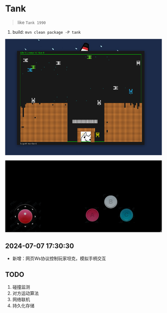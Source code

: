 # Tank

> like `Tank 1990`

1. build: `mvn clean package -P tank`

![](/gui/src/doc/tank/main.png)

![](/gui/src/doc/tank/phone.png)

## 2024-07-07 17:30:30

- 新增：网页Ws协议控制玩家坦克，模拟手柄交互

## TODO

1. 碰撞监测
1. 对方运动算法
1. 网络联机
1. 持久化存储

